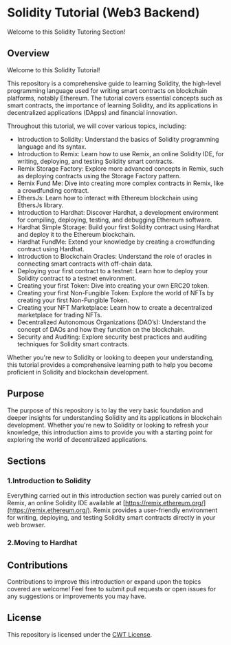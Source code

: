 # Solidity Tutorial (Web3 Backend)

Welcome to this Solidity Tutoring Section!

## Overview

Welcome to this Solidity Tutorial!

This repository is a comprehensive guide to learning Solidity, the high-level programming language used for writing smart contracts on blockchain platforms, notably Ethereum. The tutorial covers essential concepts such as smart contracts, the importance of learning Solidity, and its applications in decentralized applications (DApps) and financial innovation.

Throughout this tutorial, we will cover various topics, including:

- Introduction to Solidity: Understand the basics of Solidity programming language and its syntax.
- Introduction to Remix: Learn how to use Remix, an online Solidity IDE, for writing, deploying, and testing Solidity smart contracts.
- Remix Storage Factory: Explore more advanced concepts in Remix, such as deploying contracts using the Storage Factory pattern.
- Remix Fund Me: Dive into creating more complex contracts in Remix, like a crowdfunding contract.
- EthersJs: Learn how to interact with Ethereum blockchain using EthersJs library.
- Introduction to Hardhat: Discover Hardhat, a development environment for compiling, deploying, testing, and debugging Ethereum software.
- Hardhat Simple Storage: Build your first Solidity contract using Hardhat and deploy it to the Ethereum blockchain.
- Hardhat FundMe: Extend your knowledge by creating a crowdfunding contract using Hardhat.
- Introduction to Blockchain Oracles: Understand the role of oracles in connecting smart contracts with off-chain data.
- Deploying your first contract to a testnet: Learn how to deploy your Solidity contract to a testnet environment.
- Creating your first Token: Dive into creating your own ERC20 token.
- Creating your first Non-Fungible Token: Explore the world of NFTs by creating your first Non-Fungible Token.
- Creating your NFT Marketplace: Learn how to create a decentralized marketplace for trading NFTs.
- Decentralized Autonomous Organizations (DAO’s): Understand the concept of DAOs and how they function on the blockchain.
- Security and Auditing: Explore security best practices and auditing techniques for Solidity smart contracts.

Whether you're new to Solidity or looking to deepen your understanding, this tutorial provides a comprehensive learning path to help you become proficient in Solidity and blockchain development.

## Purpose

The purpose of this repository is to lay the very basic foundation and deeper insights for understanding Solidity and its applications in blockchain development. Whether you're new to Solidity or looking to refresh your knowledge, this introduction aims to provide you with a starting point for exploring the world of decentralized applications.

## Sections

### 1.Introduction to Solidity

Everything carried out in this introduction section was purely carried out on Remix, an online Solidity IDE available at [https://remix.ethereum.org/](https://remix.ethereum.org/). Remix provides a user-friendly environment for writing, deploying, and testing Solidity smart contracts directly in your web browser.

### 2.Moving to Hardhat

## Contributions

Contributions to improve this introduction or expand upon the topics covered are welcome! Feel free to submit pull requests or open issues for any suggestions or improvements you may have.

## License

This repository is licensed under the [CWT License](https://codewithty.dev).
